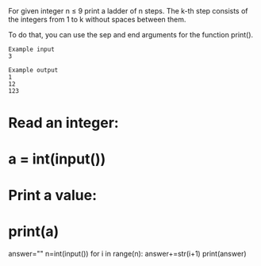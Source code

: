## 
For given integer n ≤ 9 print a ladder of n steps. The k-th step consists of the integers from 1 to k without spaces between them.

To do that, you can use the sep and end arguments for the function print().
```
Example input
3

Example output
1
12
123
```
# Read an integer:
# a = int(input())
# Print a value:
# print(a)
answer=""
n=int(input())
for i in range(n):
  answer+=str(i+1)
  print(answer)

